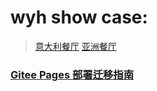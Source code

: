 # wyh show case:

> [意大利餐厅](https://zh.wix.com/website-template/view/html/2281?siteId=b7860ec9-7396-46f2-91db-ed5c6a6ae638&metaSiteId=3351a710-eb86-4a46-bd3f-20fd7e9ccb9c&originUrl=https%3A%2F%2Fzh.wix.com%2Fwebsite%2Ftemplates%2Fhtml%2Frestaurants-food&tpClick=view_button)
> [亚洲餐厅](https://zh.wix.com/website-template/view/html/2794?siteId=f0ae1d51-4f80-40e0-8e7b-e21296eada9f&metaSiteId=d8d6fcbf-51d5-41b2-b93a-7296a26e5bc9&originUrl=https%3A%2F%2Fzh.wix.com%2Fwebsite%2Ftemplates%2Fhtml%2Frestaurants-food&tpClick=view_button)



### [Gitee Pages 部署迁移指南](https://gitee.com/help/articles/4136#article-header3)